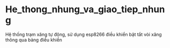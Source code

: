 # He_thong_nhung_va_giao_tiep_nhung
Hệ thống trạm xăng tự động, sử dụng esp8266 điều khiển bật tắt vòi xăng thông qua bảng điều khiển
